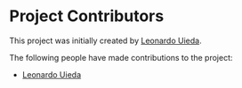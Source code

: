 # Project Contributors

This project was initially created by [Leonardo Uieda](http://www.leouieda.com/).

The following people have made contributions to the project:

* [Leonardo Uieda](http://www.leouieda.com/)
